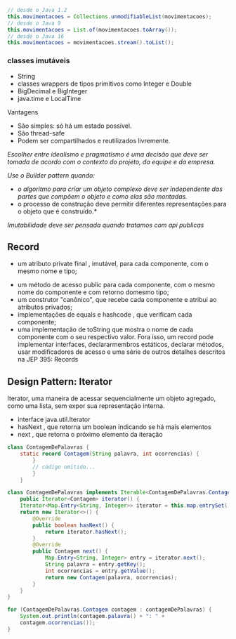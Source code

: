 ``` java
// desde o Java 1.2
this.movimentacoes = Collections.unmodifiableList(movimentacoes);
// desde o Java 9
this.movimentacoes = List.of(movimentacoes.toArray());
// desde o Java 16
this.movimentacoes = movimentacoes.stream().toList();
```

### classes imutáveis

- String
- classes wrappers de tipos primitivos como Integer e Double
- BigDecimal e BigInteger
- java.time e LocalTime

Vantagens
- São simples: só há um estado possível.
- São thread-safe
- Podem ser compartilhados e reutilizados livremente.


*Escolher entre idealismo e pragmatismo é uma decisão que deve ser tomada de acordo com o contexto do projeto, da equipe e da empresa.*


*Use o Builder pattern quando:*
- *o algoritmo para criar um objeto complexo deve ser independente das partes que compõem o objeto e como elas são montadas.*
- o processo de construção deve permitir diferentes representações para o objeto que é construído.*

*Imutabilidade deve ser pensada quando tratamos com api publicas*


## Record
* um atributo private final , imutável, para cada componente, com o mesmo nome e tipo;
- um método de acesso public para cada componente, com o mesmo nome do componente e com retorno domesmo tipo;
- um construtor "canônico", que recebe cada componente e atribui ao atributos privados;
- implementações de equals e hashcode , que verificam cada componente;
- uma implementação de toString que mostra o nome de cada componente com o seu respectivo valor.
Fora isso, um record pode implementar interfaces, declararmembros estáticos, declarar métodos, usar modificadores de acesso e uma série de outros detalhes descritos na JEP 395: Records

## Design Pattern: Iterator

Iterator, uma maneira de acessar sequencialmente um objeto agregado, como uma lista, sem expor sua representação interna.

- interface java.util.Iterator
- hasNext , que retorna um boolean indicando se há mais elementos
- next , que retorna o próximo elemento da iteração

``` java
class ContagemDePalavras {
	static record Contagem(String palavra, int ocorrencias) {
		}
		// código omitido...
		}
	}
```

``` java
class ContagemDePalavras implements Iterable<ContagemDePalavras.Contagem>{
	public Iterator<Contagem> iterator() {
	Iterator<Map.Entry<String, Integer>> iterator = this.map.entrySet().iterator();
	return new Iterator<>() {
		@Override
		public boolean hasNext() {
			return iterator.hasNext();
		}
		@Override
		public Contagem next() {
			Map.Entry<String, Integer> entry = iterator.next();
			String palavra = entry.getKey();
			int ocorrencias = entry.getValue();
			return new Contagem(palavra, ocorrencias);
		}
	}
}

for (ContagemDePalavras.Contagem contagem : contagemDePalavras) {
	System.out.println(contagem.palavra() + ": " +
	contagem.ocorrencias());
}
```
